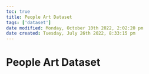 ```yaml
---
toc: true
title: People Art Dataset
tags: ['dataset']
date modified: Monday, October 10th 2022, 2:02:20 pm
date created: Tuesday, July 26th 2022, 8:33:15 pm
---
```


# People Art Dataset



